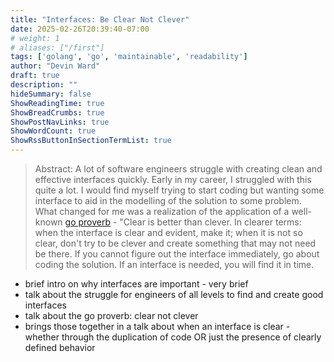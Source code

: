 ```yaml
---
title: "Interfaces: Be Clear Not Clever"
date: 2025-02-26T20:39:40-07:00
# weight: 1
# aliases: ["/first"]
tags: ['golang', 'go', 'maintainable', 'readability']
author: "Devin Ward"
draft: true
description: ""
hideSummary: false
ShowReadingTime: true
ShowBreadCrumbs: true
ShowPostNavLinks: true
ShowWordCount: true
ShowRssButtonInSectionTermList: true
---
```


> Abstract:
> A lot of software engineers struggle with creating clean and effective interfaces
> quickly. Early in my career, I struggled with this quite a lot. I would find myself
> trying to start coding but wanting some interface to aid in the modelling of the
> solution to some problem. What changed for me was a realization of the application 
> of a well-known [go proverb](https://go-proverbs.github.io/) - "Clear is better than clever.
> In clearer terms: when the interface is clear and evident, make it; when it is not so clear,
> don't try to be clever and create something that may not need be there. If you cannot figure
> out the interface immediately, go about coding the solution. If an interface is needed, you 
> will find it in time.

- brief intro on why interfaces are important - very brief
- talk about the struggle for engineers of all levels to find and create good interfaces
- talk about the go proverb: clear not clever
- brings those together in a talk about when an interface is clear - 
whether through the duplication of code OR just the presence of clearly defined
behavior